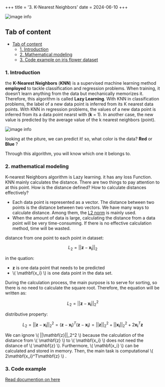 +++
title = '3. K-Nearest Neighbors'
date = 2024-06-10
+++


<!-- this is a code block for using mathematical symbols -->
<script src="https://polyfill.io/v3/polyfill.min.js?features=es6"></script>
<script id="MathJax-script" async src="https://cdn.jsdelivr.net/npm/mathjax@3/es5/tex-mml-chtml.js"></script>

<!-- This part includes the Javascript file -->
<script type="text/javascript" id="MathJax-script" async
  src="https://cdn.jsdelivr.net/npm/mathjax@3/es5/tex-mml-chtml.js">
</script>

<!-- this part configures it -->
<script type="text/x-mathjax-config">
MathJax.Hub.Config({
  tex2jax: {
    inlineMath: [['\\(','\\)']],
    displayMath: [['$$','$$'], ['\[','\]']],
    processEscapes: true,
    processEnvironments: true,
    skipTags: ['script', 'noscript', 'style', 'textarea', 'pre'],
    TeX: { equationNumbers: { autoNumber: "AMS" },
         extensions: ["AMSmath.js", "AMSsymbols.js"] }
  }
});
</script>

![image info](/images/knn-1.png "KNN 1")

## Tab of content
- [Tab of content](#tab-of-content)
  - [1. Introduction](#1-introduction)
  - [2. Mathematical modeling](#2-mathematical-modeling)
  - [3. Code example on iris flower dataset](#Code_example)


<a id="Introduction"></a>
### 1. Introduction

the **K-Nearest Neighbors** (**KNN**) is a supervised machine learning method **employed** to tackle classification and regression problems. When training, it doesn’t learn anything from the data but mechanically memorizes it. Therefore, this algorithm is called **Lazy Learning**. With KNN in classification problems, the label of a new data point is inferred from its K nearest data points. With KNN in regression problems, the values of a new data point is inferred from its a data point nearst with (**k** = 1). In another case, the new value is predicted by the average value of the k nearest neighbors (point).


![image info](/images/KNN_solv.png "KNN 2")

looking at the piture, we can predict it! so, what color is the data? **Red** or **Blue** ? 

Through this algorithm, you will know which one it belongs to.


<a id="2-mathematical-modeling"></a>
### 2. mathematical modeling

K-nearest Neighbors algorithm is Lazy learning. it has any loss Function. KNN mainly calculates the distance. There are two things to pay attention to at this point. How is the distance defined? How to calculate distances effectively?

- Each data point is represented as a vector. The distance between two points is the distance between two vectors. We have many ways to calculate distance. Among them, the [L2 norm](https://s.net.vn/fTI5) is mainly used.
- When the amount of data is large, calculating the distance from a data point will be very time-consuming. If there is no effective calculation method, time will be wasted.


distance from one point to each point in dataset:


$$
  L_2 = || \mathbf{z}- \mathbf{x_i}||_2
$$

in the quation:
- **z** is one data point that needs to be predicted
- \\( \mathbf{x_i} \\) is one data point in the data set.


During the calculation process, the main purpose is to serve for sorting, so there is no need to calculate the square root. Therefore, the equation will be written as:

$$
  L_2 = || \mathbf{z}- \mathbf{x_i}||_2^2
$$

distributive property:

$$
  L_2 = || \mathbf{z}- \mathbf{x_i}||_2^2 = ( \mathbf{z} - \mathbf{x_i})^T ( \mathbf{z} - \mathbf{x_i}) = ||\mathbf{z}||_2^2 + ||\mathbf{x_i}||_2^2 + 2\mathbf{x_i}^T\mathbf{z}
$$

We can ignore \\( ||\mathbf{z}||_2^2  \\) because the calculation of the distance from \\( \mathbf{z} \\) to \\( \mathbf{x_i} \\) does not need the distance of \\( \mathbf{z} \\). Furthermore, \\( \mathbf{x_i} \\) can be calculated and stored in memory. Then, the main task is computational \\( 2\mathbf{x_i}^T\mathbf{z} \\) .



<a id="Code_example"></a>

### 3. Code example
[Read documention on here ]("https://machinelearningmastery.com/tutorial-to-implement-k-nearest-neighbors-in-python-from-scratch/")